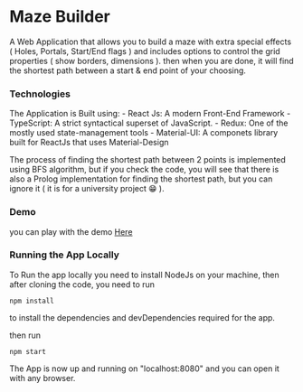 # Maze Builder

A Web Application that allows you to build a maze with extra special effects ( Holes, Portals, Start/End flags ) and includes options to control the grid properties ( show borders, dimensions ).
then when you are done, it will find the shortest path between a start & end point of your choosing.

### Technologies

The Application is Built using: - React Js: A modern Front-End Framework - TypeScript: A strict syntactical superset of JavaScript. - Redux: One of the mostly used state-management tools - Material-UI: A componets library built for ReactJs that uses Material-Design

The process of finding the shortest path between 2 points is implemented using BFS algorithm, but if you check the code, you will see that there is also a Prolog implementation for finding the shortest path, but you can ignore it ( it is for a university project 😁 ).

### Demo

you can play with the demo [Here](mtg2000.github.io/maze-builder)

### Running the App Locally

To Run the app locally you need to install NodeJs on your machine,
then after cloning the code, you need to run

```
npm install
```

to install the dependencies and devDependencies required for the app.

then run

```
npm start
```

The App is now up and running on "localhost:8080" and you can open it with any browser.
